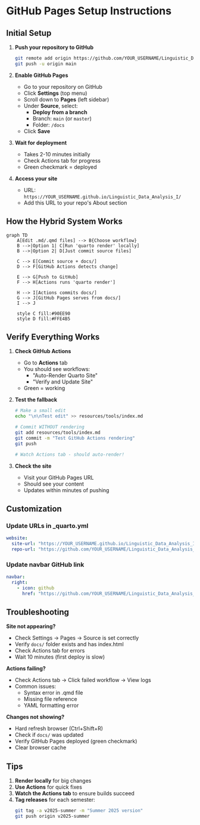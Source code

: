 # GitHub Pages Setup Instructions

## Initial Setup

1. **Push your repository to GitHub**
   ```bash
   git remote add origin https://github.com/YOUR_USERNAME/Linguistic_Data_Analysis_I.git
   git push -u origin main
   ```

2. **Enable GitHub Pages**
   - Go to your repository on GitHub
   - Click **Settings** (top menu)
   - Scroll down to **Pages** (left sidebar)
   - Under **Source**, select:
     - **Deploy from a branch**
     - Branch: `main` (or `master`)
     - Folder: `/docs`
   - Click **Save**

3. **Wait for deployment**
   - Takes 2-10 minutes initially
   - Check Actions tab for progress
   - Green checkmark = deployed

4. **Access your site**
   - URL: `https://YOUR_USERNAME.github.io/Linguistic_Data_Analysis_I/`
   - Add this URL to your repo's About section

## How the Hybrid System Works

```mermaid
graph TD
    A[Edit .md/.qmd files] --> B{Choose workflow}
    B -->|Option 1| C[Run 'quarto render' locally]
    B -->|Option 2| D[Just commit source files]
    
    C --> E[Commit source + docs/]
    D --> F[GitHub Actions detects change]
    
    E --> G[Push to GitHub]
    F --> H[Actions runs 'quarto render']
    
    H --> I[Actions commits docs/]
    G --> J[GitHub Pages serves from docs/]
    I --> J
    
    style C fill:#90EE90
    style D fill:#FFE4B5
```

## Verify Everything Works

1. **Check GitHub Actions**
   - Go to **Actions** tab
   - You should see workflows:
     - "Auto-Render Quarto Site"
     - "Verify and Update Site"
   - Green = working

2. **Test the fallback**
   ```bash
   # Make a small edit
   echo "\n\nTest edit" >> resources/tools/index.md
   
   # Commit WITHOUT rendering
   git add resources/tools/index.md
   git commit -m "Test GitHub Actions rendering"
   git push
   
   # Watch Actions tab - should auto-render!
   ```

3. **Check the site**
   - Visit your GitHub Pages URL
   - Should see your content
   - Updates within minutes of pushing

## Customization

### Update URLs in _quarto.yml
```yaml
website:
  site-url: "https://YOUR_USERNAME.github.io/Linguistic_Data_Analysis_I/"
  repo-url: "https://github.com/YOUR_USERNAME/Linguistic_Data_Analysis_I"
```

### Update navbar GitHub link
```yaml
navbar:
  right:
    - icon: github
      href: "https://github.com/YOUR_USERNAME/Linguistic_Data_Analysis_I"
```

## Troubleshooting

**Site not appearing?**
- Check Settings → Pages → Source is set correctly
- Verify `docs/` folder exists and has index.html
- Check Actions tab for errors
- Wait 10 minutes (first deploy is slow)

**Actions failing?**
- Check Actions tab → Click failed workflow → View logs
- Common issues:
  - Syntax error in .qmd file
  - Missing file reference
  - YAML formatting error

**Changes not showing?**
- Hard refresh browser (Ctrl+Shift+R)
- Check if `docs/` was updated
- Verify GitHub Pages deployed (green checkmark)
- Clear browser cache

## Tips

1. **Render locally** for big changes
2. **Use Actions** for quick fixes
3. **Watch the Actions tab** to ensure builds succeed
4. **Tag releases** for each semester:
   ```bash
   git tag -a v2025-summer -m "Summer 2025 version"
   git push origin v2025-summer
   ```
